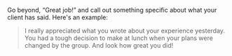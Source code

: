 Go beyond, “Great job!” and call out something specific about what your client has said. Here's an example:

>I really appreciated what you wrote about your experience yesterday. You had a tough decision to make at lunch when your plans were changed by the group. And look how great you did!

